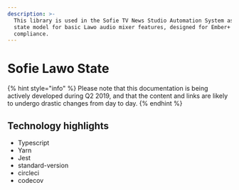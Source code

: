 ```yaml
---
description: >-
  This library is used in the Sofie TV News Studio Automation System as a simple
  state model for basic Lawo audio mixer features, designed for Ember+
  compliance.
---
```


# Sofie Lawo State

{% hint style="info" %}
Please note that this documentation is being actively developed during Q2 2019, and that the content and links are likely to undergo drastic changes from day to day.
{% endhint %}

## Technology highlights

* Typescript
* Yarn
* Jest
* standard-version
* circleci
* codecov

